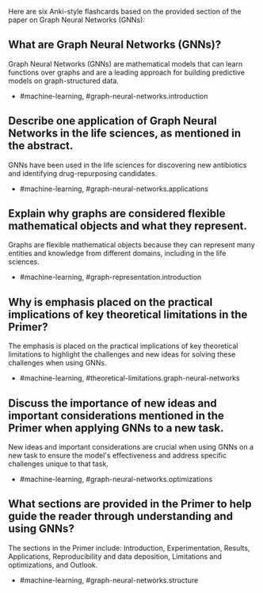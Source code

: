 Here are six Anki-style flashcards based on the provided section of the paper on Graph Neural Networks (GNNs):

## What are Graph Neural Networks (GNNs)?

Graph Neural Networks (GNNs) are mathematical models that can learn functions over graphs and are a leading approach for building predictive models on graph-structured data.

- #machine-learning, #graph-neural-networks.introduction

## Describe one application of Graph Neural Networks in the life sciences, as mentioned in the abstract.

GNNs have been used in the life sciences for discovering new antibiotics and identifying drug-repurposing candidates.

- #machine-learning, #graph-neural-networks.applications

## Explain why graphs are considered flexible mathematical objects and what they represent.

Graphs are flexible mathematical objects because they can represent many entities and knowledge from different domains, including in the life sciences.

- #machine-learning, #graph-representation.introduction

## Why is emphasis placed on the practical implications of key theoretical limitations in the Primer?

The emphasis is placed on the practical implications of key theoretical limitations to highlight the challenges and new ideas for solving these challenges when using GNNs.

- #machine-learning, #theoretical-limitations.graph-neural-networks

## Discuss the importance of new ideas and important considerations mentioned in the Primer when applying GNNs to a new task.

New ideas and important considerations are crucial when using GNNs on a new task to ensure the model's effectiveness and address specific challenges unique to that task.

- #machine-learning, #graph-neural-networks.optimizations

## What sections are provided in the Primer to help guide the reader through understanding and using GNNs?

The sections in the Primer include: Introduction, Experimentation, Results, Applications, Reproducibility and data deposition, Limitations and optimizations, and Outlook.

- #machine-learning, #graph-neural-networks.structure
